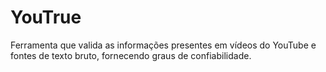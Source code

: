# YouTrue
Ferramenta que valida as informações presentes em vídeos do YouTube e fontes de texto bruto, fornecendo graus de confiabilidade.
